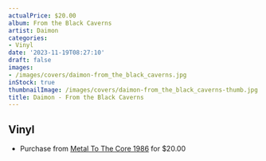 ```yaml
---
actualPrice: $20.00
album: From the Black Caverns
artist: Daimon
categories:
- Vinyl
date: '2023-11-19T08:27:10'
draft: false
images:
- /images/covers/daimon-from_the_black_caverns.jpg
inStock: true
thumbnailImage: /images/covers/daimon-from_the_black_caverns-thumb.jpg
title: Daimon - From the Black Caverns
---
```


## Vinyl
* Purchase from [Metal To The Core 1986](https://metaltothecore1986.com/shop/daimon-from-the-black-caverns-12-lp/) for $20.00
